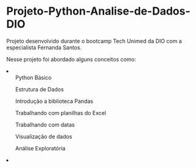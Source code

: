 # Projeto-Python-Analise-de-Dados-DIO
Projeto desenvolvido durante o bootcamp Tech Unimed da DIO com a especialista Fernanda Santos.

Nesse projeto foi abordado alguns conceitos como:
<li> <ol> Python Básico </ol>
     <ol> Estrutura de Dados </ol>
     <ol> Introdução a biblioteca Pandas </ol>
     <ol> Trabalhando com planilhas do Excel </ol>
     <ol> Trabalhando com datas </ol>
     <ol> Visualização de dados </ol>
     <ol> Análise Exploratória </ol>
<li>
